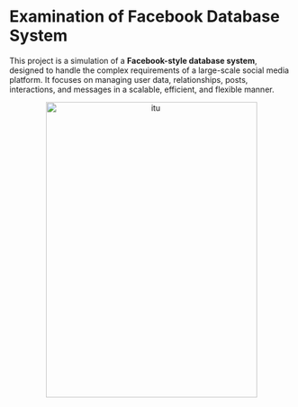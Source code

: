 # **Examination of Facebook Database System**

This project is a simulation of a **Facebook-style database system**, designed to handle the complex requirements of a large-scale social media platform. It focuses on managing user data, relationships, posts, interactions, and messages in a scalable, efficient, and flexible manner.

<p align="center">
  <img width="375" height="525" src="https://github.com/user-attachments/assets/c16faa52-37fe-433b-aacb-e62d4c4144b9" alt="itu">
</p>
